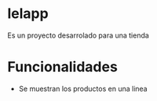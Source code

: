 lelapp
==

Es un proyecto desarrolado para una tienda

Funcionalidades
==

* Se muestran los productos en una linea 